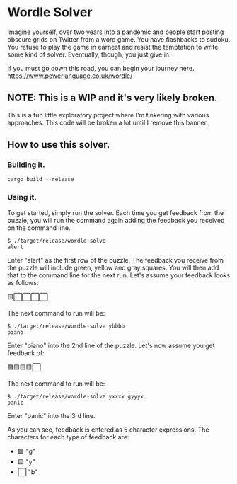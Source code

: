 # Wordle Solver

Imagine yourself, over two years into a pandemic and people start posting obscure grids on Twitter from a word game. You have flashbacks to sudoku. You refuse to play the game in earnest and resist the temptation to write some kind of solver. Eventually, though, you just give in.

If you must go down this road, you can begin your journey here. https://www.powerlanguage.co.uk/wordle/

## NOTE: This is a WIP and it's very likely broken.

This is a fun little exploratory project where I'm tinkering with various approaches. This code will be broken a lot until I remove this banner.

## How to use this solver.

### Building it.

```
cargo build --release
```

### Using it.

To get started, simply run the solver. Each time you get feedback from the puzzle, you will run the command again adding the feedback you received on the command line.

```
$ ./target/release/wordle-solve
alert
```

Enter "alert" as the first row of the puzzle. The feedback you receive from the puzzle will include green, yellow and gray squares. You will then add that to the command line for the next run. Let's assume your feedback looks as follows:

🟨⬜⬜⬜⬜

The next command to run will be:

```
$ ./target/release/wordle-solve ybbbb
piano
```

Enter "piano" into the 2nd line of the puzzle. Let's now assume you get feedback of:

🟩🟨🟨🟨⬜

The next command to run will be:

```
$ ./target/release/wordle-solve yxxxx gyyyx
panic
```

Enter "panic" into the 3rd line.

As you can see, feedback is entered as 5 character expressions. The characters for each type of feedback are:

 - 🟩 "g"
 - 🟨 "y"
 - ⬜ "b"
